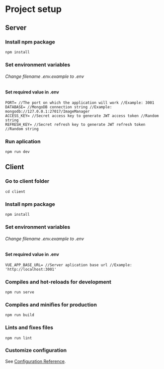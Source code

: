 # Project setup



## Server

### Install npm package

```
npm install
```

### Set environment variables

###### Change filename .env.example to .env

#### Set required value in .env

```
PORT= //The port on which the application will work //Example: 3001
DATABASE= //MongoDB connection string //Example: mongodb://127.0.0.1:27017/ImageManager
ACCESS_KEY= //Secret access key to generate JWT access token //Random string
REFRESH_KEY= //Secret refresh key to generate JWT refresh token //Random string
```

### Run aplication

```
npm run dev
```



## Client

### Go to client folder

```
cd client
```

### Install npm package

```
npm install
```

### Set environment variables

###### Change filename .env.example to .env

#### Set required value in .env

```
VUE_APP_BASE_URL= //Server aplication base url //Example: 'http://localhost:3001'
```

### Compiles and hot-reloads for development

```
npm run serve
```

### Compiles and minifies for production

```
npm run build
```

### Lints and fixes files

```
npm run lint
```

### Customize configuration

See [Configuration Reference](https://cli.vuejs.org/config/).
